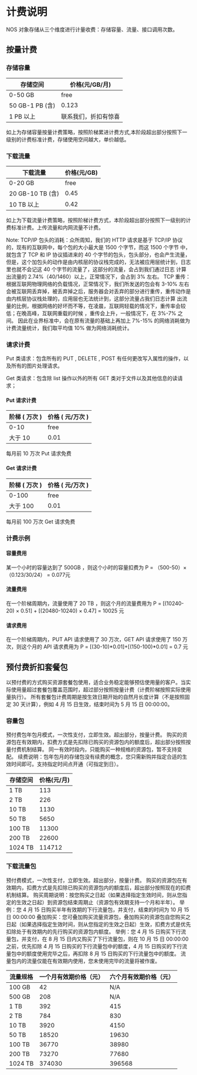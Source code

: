 # 计费说明

NOS 对象存储从三个维度进行计量收费：存储容量、流量、接口调用次数。

## 按量计费

### 存储容量

|     存储空间    |    价格(元/GB/月)    |
|-----------------|----------------------|
| 0-50 GB         | free                 |
| 50 GB-1 PB (含) | 0.123                |
| 1 PB 以上       | 联系我们，折扣有惊喜 |

如上为存储容量按量计费策略，按照阶梯累进计费方式,本阶段超出部分按照下一级别的计费标准计费，存储使用空间越大，单价越低。

### 下载流量

|     下载流量     | 价格(元/GB) |
|------------------|-------------|
| 0-20 GB          | free        |
| 20 GB-10 TB (含) | 0.45        |
| 10 TB 以上       | 0.42        |

如上为下载流量计费策略，按照阶梯计费方式，本阶段超出部分按照下一级别的计费标准计费。上传流量和内网流量不计费。

<span>Note:</span>
TCP/IP 包头的消耗：众所周知，我们的 HTTP 请求是基于 TCP/IP 协议的，现有的互联网中，每个包的大小最大是 1500 个字节，而这 1500 个字节 中，就包含了 TCP 和 IP 协议插进来的 40 个字节的包头，包头部分，也会产生流量，但是，这个加包头的动作是由内核层的协议栈完成的，无法被应用层统计到，日志里也就不会记这 40 个字节的流量了，这部分的流量，会占到我们通过日志 计算出流量的 2.74%（40/1460）以上，正常情况下，会占到 3% 左右。
TCP 重传：根据互联网物理网络的负载情况，正常情况下，我们所发送的包会有 3-10% 左右会被互联网丢弃掉，被丢弃掉之后，服务器会对丢弃的部分进行重传，重传动作是由内核层协议栈处理的，应用层也无法统计到，这部分流量占我们日志计算 出流量的比例，根据网络的好坏而不等，在凌晨，互联网轻载的情况下，重传率会较低；在晚高峰，互联网重载的时候 ，重传会上升，一般情况下，在 3%-7% 之间。
因此在业界标准中，会在原有流量的基础上再加上 7%-15% 的网络消耗做为计费流量统计，我们取平均值 10% 做为网络消耗统计。

### 请求计费
Put 类请求：包含所有的 PUT , DELETE , POST 有任何更改写入属性的操作，以及所有的图片处理请求。

Get 类请求：包含除 list 操作以外的所有 GET 类对于文件以及其他信息的读请求；

#### Put 请求计费

| 阶梯 ( 万次 ) | 价格 ( 元/万次 ) |
|---------------|------------------|
| 0-10          | free             |
| 大于 10       | 0.01             |
每月前 10 万次 Put 请求免费

#### Get 请求计费

| 阶梯 ( 万次 ) | 价格 ( 元/万次 ) |
|---------------|------------------|
| 0-100         | free             |
| 大于 100      | 0.01             |
每月前 100 万次 Get 请求免费

### 计费示例
#### 容量费用

某一个小时的容量达到了 500GB ，则这个小时的容量扣费为 P = （500-50）× （0.123/30/24） = 0.077元

#### 流量费用

在一个阶梯周期内，流量使用了 20 TB ，则这个月的流量费用为 P = [(10240-20) × 0.51] + [(20480-10240) × 0.47] = 10025 元

#### 请求费用

在一个阶梯周期内，PUT API 请求使用了 30 万次，GET API 请求使用了 150 万次，则这个月的 API 请求费用为 P = [(30-10)*0.01]+[(150-100)*0.01] = 0.7 元

## 预付费折扣套餐包

以预付费的方式购买资源套餐包使用，适合业务稳定能够预估使用量的客户。当实际使用量超过套餐包覆盖范围时，超过部分按照按量计费（计费阶梯按照实际使用量执行）。
所有套餐包计费周期是按生效日期开始的自然月长度计算（不是按照固定 30 天计算），例如 4 月 15 日生效，结束时间为 5 月 15 日 00:00:00。

### 容量包
预付费包年包月模式，一次性支付，立即生效。超出部分，按量计费。 购买的资源包在有效期内，扣费方式是先扣除已购买的资源包内的额度后，超出部分按照按量付费机制结算。 同一有效时段内，只能购买一种规格的资源包，暂不支持变配。
续费说明：包年包月的存储包没有续费的概念，您只需新购并指定合适的生效时间即可。支持指定时间点开通（可指定到日）。

| 存储空间 | 价格(元/月) |
|----------|-------------|
| 1 TB     |         113 |
| 2 TB     |         226 |
| 10 TB    |        1130 |
| 50 TB    |        5650 |
| 100 TB   |       11300 |
| 200 TB   |       22600 |
| 1024 TB  |      114712 |

### 下载流量包
预付费模式，一次性支付，立即生效。超出部分，按量计费。 购买的资源包在有效期内，扣费方式是先扣除已购买的资源包内的额度后，超出部分按照现在的扣费机制结算。
购买周期说明：按您购买之日起（如果选择指定生效时间，则从您指定的生效之日起）到资源包结束周期止（资源包有效期支持一个月和半年）。
举例：您 4 月 15 日购买半年有效期的下行流量包，并支付，结束的时间为 10 月 15 日 00:00:00 
叠加购买：您可叠加购买流量资源包，叠加购买的资源包自您购买之日起（如果选择指定生效时间，则从您指定的生效之日起）生效，扣费方式是优先扣除处于有效期内的先行购买的资源包内额度。
举例：您 4 月 15 日购买下行流量包，并支付，在 8 月 15 日内又购买了下行流量包，则在 10 月 15 日 00:00:00 之前，优先扣除 4 月 15 日购买的下行流量包中的额度，4 月 15 日购买的下行流量包中的额度使用完毕之后，再扣除 8 月 15 日购买的下行流量包中的额度。
流量包内的流量仅能在有效期内使用，您未使用完毕的流量将被作废。

| 流量规格 | 一个月有效期价格（元） | 六个月有效期价格（元） |
|----------|------------------------|------------------------|
| 100 GB   |                     42 | N/A                    |
| 500 GB   |                    208 | N/A                    |
| 1 TB     |                    392 | 415                    |
| 2 TB     |                    784 | 830                    |
| 10 TB    |                   3920 | 4150                   |
| 50 TB    |                  18520 | 19630                  |
| 100 TB   |                  36770 | 38980                  |
| 200 TB   |                  73270 | 77680                  |
| 1024 TB  |                 374030 | 396568                 |